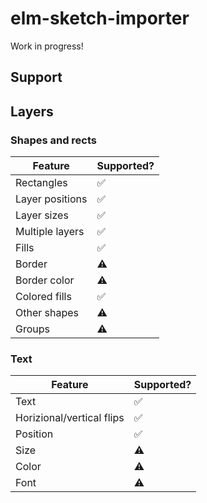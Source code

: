 # elm-sketch-importer


Work in progress!

## Support

## Layers

### Shapes and rects

| Feature | Supported? |
|---------|-------------|
| Rectangles | :white_check_mark: |
| Layer positions | :white_check_mark: |
| Layer sizes | :white_check_mark: |
| Multiple layers | :white_check_mark: |
| Fills | :white_check_mark: |
| Border | :warning: |
| Border color | :warning: |
| Colored fills | :white_check_mark: |
| Other shapes | :warning: |
| Groups | :warning: |


###  Text

| Feature | Supported? |
|---------|------------|
| Text       | :white_check_mark: |
| Horizional/vertical flips | :white_check_mark: |
| Position | :white_check_mark: |
| Size | :warning: |
| Color | :warning: |
| Font | :warning: |

